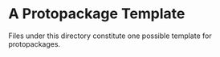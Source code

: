 A Protopackage Template
=======================

Files under this directory constitute one possible template for protopackages.
